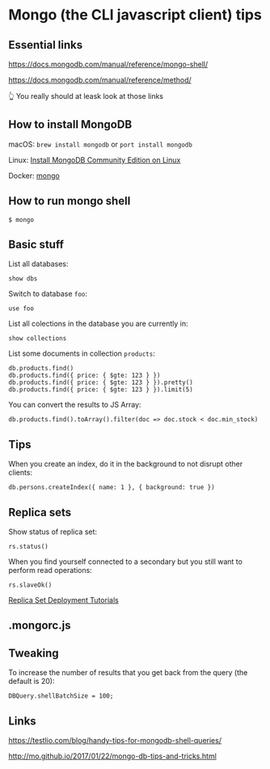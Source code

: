 Mongo (the CLI javascript client) tips
======================================

Essential links
---------------

https://docs.mongodb.com/manual/reference/mongo-shell/

https://docs.mongodb.com/manual/reference/method/

:point_up_2: You really should at leask look at those links


How to install MongoDB
----------------------

macOS: `brew install mongodb` or `port install mongodb`

Linux: [Install MongoDB Community Edition on Linux](https://docs.mongodb.com/manual/administration/install-on-linux/)

Docker: [mongo](https://hub.docker.com/_/mongo/)


How to run mongo shell
----------------------

```shell
$ mongo
```


Basic stuff
-----------

List all databases:

```
show dbs
```


Switch to database `foo`:

```
use foo
```


List all colections in the database you are currently in:

```
show collections
```

List some documents in collection `products`:

```
db.products.find()
db.products.find({ price: { $gte: 123 } })
db.products.find({ price: { $gte: 123 } }).pretty()
db.products.find({ price: { $gte: 123 } }).limit(5)
```

You can convert the results to JS Array:

```
db.products.find().toArray().filter(doc => doc.stock < doc.min_stock)
```

Tips
----

When you create an index, do it in the background to not disrupt other clients:

```
db.persons.createIndex({ name: 1 }, { background: true })
```


Replica sets
------------

Show status of replica set:

```
rs.status()
```

When you find yourself connected to a secondary but you still want to perform read operations:

```
rs.slaveOk()
```

[Replica Set Deployment Tutorials](https://docs.mongodb.com/manual/administration/replica-set-deployment/)


.mongorc.js
-----------


Tweaking
--------

To increase the number of results that you get back from the query (the default is 20):

```
DBQuery.shellBatchSize = 100; 
```


Links
-----

https://testlio.com/blog/handy-tips-for-mongodb-shell-queries/

http://mo.github.io/2017/01/22/mongo-db-tips-and-tricks.html





